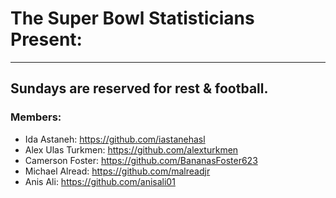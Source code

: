 # The Super Bowl Statisticians Present:

---

## Sundays are reserved for rest & football.

### Members:

- Ida Astaneh: https://github.com/iastanehasl
- Alex Ulas Turkmen: https://github.com/alexturkmen
- Camerson Foster: https://github.com/BananasFoster623
- Michael Alread: https://github.com/malreadjr
- Anis Ali: https://github.com/anisali01
